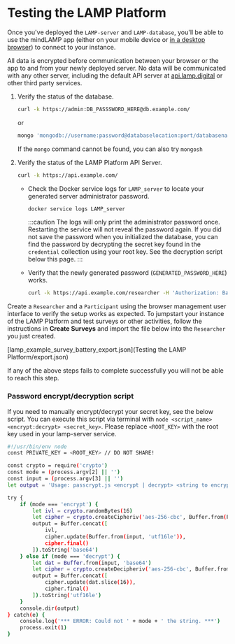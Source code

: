 # Testing the LAMP Platform

Once you've deployed the `LAMP-server` and `LAMP-database`, you'll be able to use the mindLAMP app (either on your mobile device or [in a desktop browser](https://dashboard.lamp.digital/)) to connect to your instance. 

All data is encrypted before communication between your browser or the app to and from your newly deployed server. No data will be communicated with any other server, including the default API server at [api.lamp.digital](http://api.lamp.digital) or other third party services.

1. Verify the status of the database.

    ```bash
    curl -k https://admin:DB_PASSSWORD_HERE@db.example.com/
    ```
    or 
    ```bash
    mongo 'mongodb://username:password@databaselocation:port/databasename'
    ```
    If the `mongo` command cannot be found, you can also try `mongosh`

2. Verify the status of the LAMP Platform API Server.

    ```bash
    curl -k https://api.example.com/
    ```

    - Check the Docker service logs for `LAMP_server` to locate your generated server administrator password.

        ```bash
        docker service logs LAMP_server
        ```

      :::caution
      The logs will only print the administrator password once. Restarting the service will not reveal the password again. If you did not save the password when you initialized the database, you can find the password by decrypting the secret key found in the `credential` collection using your root key. See the decryption script below this page.
      :::

    - Verify that the newly generated password (`GENERATED_PASSWORD_HERE`) works.

        ```bash
        curl -k https://api.example.com/researcher -H 'Authorization: Basic admin:GENERATED_PASSWORD_HERE'
        ```

Create a `Researcher` and a `Participant` using the browser management user interface to verify the setup works as expected. To jumpstart your instance of the LAMP Platform and test surveys or other activities, follow the instructions in **Create Surveys** and import the file below into the `Researcher` you just created. 

[lamp_example_survey_battery_export.json](Testing the LAMP Platform/export.json)

If any of the above steps fails to complete successfully you will not be able to reach this step.

### Password encrypt/decryption script

If you need to manually encrypt/decrypt your secret key, see the below script. You can execute this script via terminal with `node <script_name> <encrypt:decrypt> <secret_key>`. Please replace `<ROOT_KEY>` with the root key used in your lamp-server service.

```bash
#!/usr/bin/env node
const PRIVATE_KEY = <ROOT_KEY> // DO NOT SHARE!

const crypto = require('crypto')
const mode = (process.argv[2] || '')
const input = (process.argv[3] || '')
let output = 'Usage: passcrypt.js <encrypt | decrypt> <string to encrypt or decrypt>'

try {
	if (mode === 'encrypt') {
		let ivl = crypto.randomBytes(16)
		let cipher = crypto.createCipheriv('aes-256-cbc', Buffer.from(PRIVATE_KEY, 'hex'), ivl)
		output = Buffer.concat([
			ivl,
			cipher.update(Buffer.from(input, 'utf16le')), 
			cipher.final()
		]).toString('base64')
	} else if (mode === 'decrypt') {
		let dat = Buffer.from(input, 'base64')
		let cipher = crypto.createDecipheriv('aes-256-cbc', Buffer.from(PRIVATE_KEY, 'hex'), dat.slice(0, 16))
		output = Buffer.concat([
			cipher.update(dat.slice(16)),
			cipher.final()
		]).toString('utf16le')
	}
	console.dir(output)
} catch(e) { 
	console.log('*** ERROR: Could not ' + mode + ' the string. ***')
	process.exit(1) 
}
```
